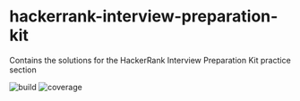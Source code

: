 # hackerrank-interview-preparation-kit
Contains the solutions for the HackerRank Interview Preparation Kit practice section

![build](https://github.com/kipstakkr/hackerrank-interview-preparation-kit/workflows/build/badge.svg) ![coverage](https://github.com/kipstakkr/hackerrank-interview-preparation-kit/workflows/build/coverage.svg)
